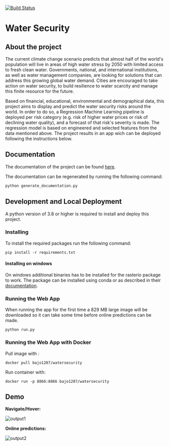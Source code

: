 [![Build Status](https://travis-ci.com/MDAIceland/WaterSecurity.svg?branch=master)](https://travis-ci.com/MDAIceland/WaterSecurity)

# Water Security

## About the project
The current climate change scenario predicts that almost half of the world's population will live in areas of high water stress by 2050 with limited access to fresh clean water. Governments, national, and international institutions, as well as water management companies, are looking for solutions that can address this growing global water demand. Cities are encouraged to take action on water security, to build resilience to water scarcity and manage this finite resource for the future. 

Based on financial, educational, environmental and demographical data, this project aims to display and predict the water security risks around the world. In order to do so, a Regression Machine Learning pipeline is deployed per risk category (e.g. risk of higher water prices or risk of declining water quality), and a forecast of that risk's severity is made. The regression model is based on engineered and selected features from the data mentioned above. The project results in an app wich can be deployed following the instructions below.

## Documentation
The documentation of the project can be found [here](https://mdaiceland.github.io/WaterSecurity/). 

The documentation can be regenerated by running the following command:
``` bash
python generate_documentation.py
```

## Development and Local Deployment
A python version of 3.8 or higher is required to install and deploy this project.
### Installing
To install the required packages run the following command:
```
pip install -r requirements.txt
```

#### Installing on windows
On windows additional binaries has to be installed for the rasterio package to work.
The package can be installed using conda or as described in their [documentation](https://rasterio.readthedocs.io/en/latest/installation.html).

### Running the Web App
When running the app for the first time a 829 MB large image will be downloaded so it can take some time before online predictions can be made.
```
python run.py
```

### Running the Web App with Docker
Pull image with :
```
docker pull bajo1207/watersecurity
```
Run container with:
```
docker run -p 8866:8866 bajo1207/watersecurity
```
## Demo

**Navigate/Hover:**

![output1](https://user-images.githubusercontent.com/18720200/120207088-46f8eb80-c22c-11eb-9e29-a07f0f0aab53.gif)

**Online predictions:**

![output2](https://user-images.githubusercontent.com/18720200/120207127-55470780-c22c-11eb-8dd5-86acd73e34b4.gif)


